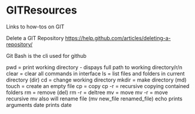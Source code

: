 # GITResources
Links to how-tos on GIT

Delete a GIT Repository https://help.github.com/articles/deleting-a-repository/

Git Bash is the cli used for github

pwd = print working directory - dispays full path to working directory/r/n
clear = clear all commands in interface
ls = list files and folders in current directory (dir)
cd = change working directory
mkdir = make directory (md)
touch = create an empty file
cp = copy
  cp -r = recursive copying contained folders
rm = remove (del)
  rm -r = deltree
mv = move
  mv -r = move recursive
  mv also will rename file (mv new_file renamed_file)
echo prints arguments
date prints date
